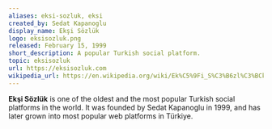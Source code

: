 ```yaml
---
aliases: eksi-sozluk, eksi
created_by: Sedat Kapanoglu
display_name: Ekşi Sözlük
logo: eksisozluk.png
released: February 15, 1999
short_description: A popular Turkish social platform.
topic: eksisozluk
url: https://eksisozluk.com
wikipedia_url: https://en.wikipedia.org/wiki/Ek%C5%9Fi_S%C3%B6zl%C3%BCk
---
```

**Ekşi Sözlük** is one of the oldest and the most popular Turkish social platforms in the world. 
It was founded by Sedat Kapanoglu in 1999, and has later grown into most popular web platforms in Türkiye.